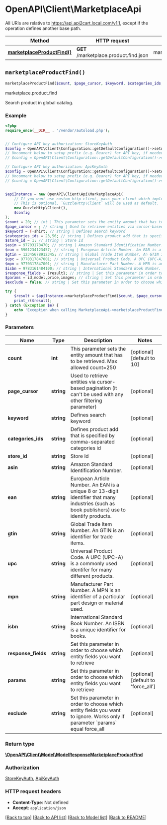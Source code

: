 # OpenAPI\Client\MarketplaceApi

All URIs are relative to https://api.api2cart.local.com/v1.1, except if the operation defines another base path.

| Method | HTTP request | Description |
| ------------- | ------------- | ------------- |
| [**marketplaceProductFind()**](MarketplaceApi.md#marketplaceProductFind) | **GET** /marketplace.product.find.json | marketplace.product.find |


## `marketplaceProductFind()`

```php
marketplaceProductFind($count, $page_cursor, $keyword, $categories_ids, $store_id, $asin, $ean, $gtin, $upc, $mpn, $isbn, $response_fields, $params, $exclude): \OpenAPI\Client\Model\ModelResponseMarketplaceProductFind
```

marketplace.product.find

Search product in global catalog.

### Example

```php
<?php
require_once(__DIR__ . '/vendor/autoload.php');


// Configure API key authorization: StoreKeyAuth
$config = OpenAPI\Client\Configuration::getDefaultConfiguration()->setApiKey('x-store-key', 'YOUR_API_KEY');
// Uncomment below to setup prefix (e.g. Bearer) for API key, if needed
// $config = OpenAPI\Client\Configuration::getDefaultConfiguration()->setApiKeyPrefix('x-store-key', 'Bearer');

// Configure API key authorization: ApiKeyAuth
$config = OpenAPI\Client\Configuration::getDefaultConfiguration()->setApiKey('x-api-key', 'YOUR_API_KEY');
// Uncomment below to setup prefix (e.g. Bearer) for API key, if needed
// $config = OpenAPI\Client\Configuration::getDefaultConfiguration()->setApiKeyPrefix('x-api-key', 'Bearer');


$apiInstance = new OpenAPI\Client\Api\MarketplaceApi(
    // If you want use custom http client, pass your client which implements `GuzzleHttp\ClientInterface`.
    // This is optional, `GuzzleHttp\Client` will be used as default.
    new GuzzleHttp\Client(),
    $config
);
$count = 20; // int | This parameter sets the entity amount that has to be retrieved. Max allowed count=250
$page_cursor = ; // string | Used to retrieve entities via cursor-based pagination (it can't be used with any other filtering parameter)
$keyword = T-shirt; // string | Defines search keyword
$categories_ids = 23,56; // string | Defines product add that is specified by comma-separated categories id
$store_id = 1; // string | Store Id
$asin = 97703178470; // string | Amazon Standard Identification Number.
$ean = 5901234123457; // string | European Article Number. An EAN is a unique 8 or 13-digit identifier that many industries (such as book publishers) use to identify products.
$gtin = 12345678912345; // string | Global Trade Item Number. An GTIN is an identifier for trade items.
$upc = 9770317847001; // string | Universal Product Code. A UPC (UPC-A) is a commonly used identifer for many different products.
$mpn = 9770317847001; // string | Manufacturer Part Number. A MPN is an identifier of a particular part design or material used.
$isbn = 9783161484100; // string | International Standard Book Number. An ISBN is a unique identifier for books.
$response_fields = {result}; // string | Set this parameter in order to choose which entity fields you want to retrieve
$params = id,model,price,images; // string | Set this parameter in order to choose which entity fields you want to retrieve
$exclude = false; // string | Set this parameter in order to choose which entity fields you want to ignore. Works only if parameter `params` equal force_all

try {
    $result = $apiInstance->marketplaceProductFind($count, $page_cursor, $keyword, $categories_ids, $store_id, $asin, $ean, $gtin, $upc, $mpn, $isbn, $response_fields, $params, $exclude);
    print_r($result);
} catch (Exception $e) {
    echo 'Exception when calling MarketplaceApi->marketplaceProductFind: ', $e->getMessage(), PHP_EOL;
}
```

### Parameters

| Name | Type | Description  | Notes |
| ------------- | ------------- | ------------- | ------------- |
| **count** | **int**| This parameter sets the entity amount that has to be retrieved. Max allowed count&#x3D;250 | [optional] [default to 10] |
| **page_cursor** | **string**| Used to retrieve entities via cursor-based pagination (it can&#39;t be used with any other filtering parameter) | [optional] |
| **keyword** | **string**| Defines search keyword | [optional] |
| **categories_ids** | **string**| Defines product add that is specified by comma-separated categories id | [optional] |
| **store_id** | **string**| Store Id | [optional] |
| **asin** | **string**| Amazon Standard Identification Number. | [optional] |
| **ean** | **string**| European Article Number. An EAN is a unique 8 or 13-digit identifier that many industries (such as book publishers) use to identify products. | [optional] |
| **gtin** | **string**| Global Trade Item Number. An GTIN is an identifier for trade items. | [optional] |
| **upc** | **string**| Universal Product Code. A UPC (UPC-A) is a commonly used identifer for many different products. | [optional] |
| **mpn** | **string**| Manufacturer Part Number. A MPN is an identifier of a particular part design or material used. | [optional] |
| **isbn** | **string**| International Standard Book Number. An ISBN is a unique identifier for books. | [optional] |
| **response_fields** | **string**| Set this parameter in order to choose which entity fields you want to retrieve | [optional] |
| **params** | **string**| Set this parameter in order to choose which entity fields you want to retrieve | [optional] [default to &#39;force_all&#39;] |
| **exclude** | **string**| Set this parameter in order to choose which entity fields you want to ignore. Works only if parameter &#x60;params&#x60; equal force_all | [optional] |

### Return type

[**\OpenAPI\Client\Model\ModelResponseMarketplaceProductFind**](../Model/ModelResponseMarketplaceProductFind.md)

### Authorization

[StoreKeyAuth](../../README.md#StoreKeyAuth), [ApiKeyAuth](../../README.md#ApiKeyAuth)

### HTTP request headers

- **Content-Type**: Not defined
- **Accept**: `application/json`

[[Back to top]](#) [[Back to API list]](../../README.md#endpoints)
[[Back to Model list]](../../README.md#models)
[[Back to README]](../../README.md)
